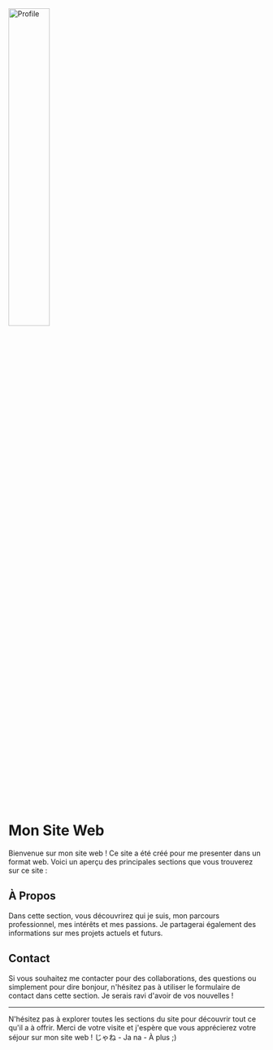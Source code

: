 <img src="img/profile.jpg" alt="Profile" style="width: 40%;">

# Mon Site Web

Bienvenue sur mon site web ! Ce site a été créé pour me presenter dans un format web. Voici un aperçu des principales sections que vous trouverez sur ce site :

## À Propos

Dans cette section, vous découvrirez qui je suis, mon parcours professionnel, mes intérêts et mes passions. Je partagerai également des informations sur mes projets actuels et futurs.

## Contact

Si vous souhaitez me contacter pour des collaborations, des questions ou simplement pour dire bonjour, n'hésitez pas à utiliser le formulaire de contact dans cette section. Je serais ravi d'avoir de vos nouvelles !

---

N'hésitez pas à explorer toutes les sections du site pour découvrir tout ce qu'il a à offrir. Merci de votre visite et j'espère que vous apprécierez votre séjour sur mon site web !
じゃね - Ja na - À plus ;)
